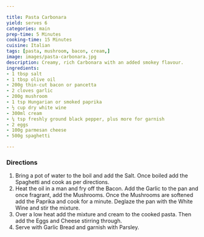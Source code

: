 ```yaml
---

title: Pasta Carbonara
yield: serves 6
categories: main
prep-time: 5 Minutes
cooking-time: 15 Minutes
cuisine: Italian
tags: [pasta, mushroom, bacon, cream,]
image: images/pasta-carbonara.jpg
description: Creamy, rich Carbonara with an added smokey flavour.
ingredients:
- 1 tbsp salt
- 1 tbsp olive oil
- 200g thin-cut bacon or pancetta
- 2 cloves garlic
- 200g mushroom
- 1 tsp Hungarian or smoked paprika
- ½ cup dry white wine
- 300ml cream
- ¼ tsp freshly ground black pepper, plus more for garnish
- 2 eggs
- 100g parmesan cheese
- 500g spaghetti

---
```


### Directions

1. Bring a pot of water to the boil and add the Salt. Once boiled add the Spaghetti and cook as per directions.
2. Heat the oil in a man and fry off the Bacon. Add the Garlic to the pan and once fragrant, add the Mushrooms. Once the Mushrooms are softened add the Paprika and cook for a minute. Deglaze the pan with the White Wine and stir the mixture.
3. Over a low heat add the mixture and cream to the cooked pasta. Then add the Eggs and Cheese stirring through.
4. Serve with Garlic Bread and garnish with Parsley.
